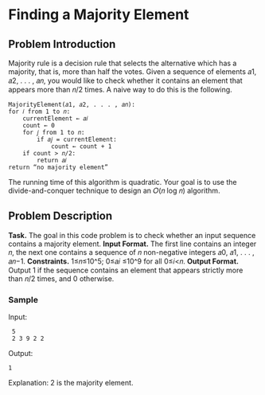 # Finding a Majority Element

## Problem Introduction
Majority rule is a decision rule that selects the alternative which has a majority, that is, more than half the votes.
Given a sequence of elements 𝑎1, 𝑎2, . . . , 𝑎𝑛, you would like to check whether it contains an element that appears more than 𝑛/2 times. A naive way to do this is the following.

```
MajorityElement(𝑎1, 𝑎2, . . . , 𝑎𝑛): 
for 𝑖 from 1 to 𝑛:
	currentElement ← 𝑎𝑖 
	count ← 0
	for 𝑗 from 1 to 𝑛:
		if 𝑎𝑗 = currentElement: 
			count ← count + 1
	if count > 𝑛/2: 
		return 𝑎𝑖
return “no majority element”
```

The running time of this algorithm is quadratic. Your goal is to use the divide-and-conquer technique to design an 𝑂(𝑛 log 𝑛) algorithm.

## Problem Description
**Task.** The goal in this code problem is to check whether an input sequence contains a majority element.
**Input Format.** The first line contains an integer 𝑛, the next one contains a sequence of 𝑛 non-negative integers 𝑎0, 𝑎1, . . . , 𝑎𝑛−1.
**Constraints.** 1≤𝑛≤10^5; 0≤𝑎𝑖 ≤10^9 for all 0≤𝑖<𝑛.
**Output Format.** Output 1 if the sequence contains an element that appears strictly more than 𝑛/2 times, and 0 otherwise.

### Sample
Input:
```
 5 
 2 3 9 2 2
```
Output:
```
1
```
Explanation:
2 is the majority element.